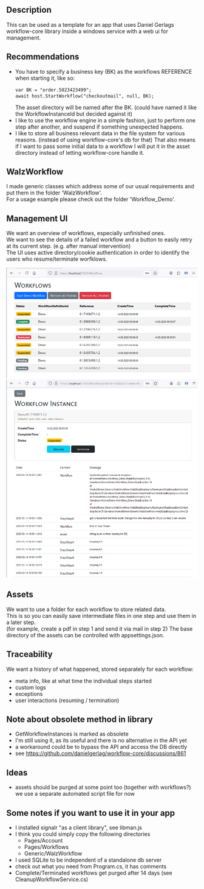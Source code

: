 ## Description
This can be used as a template for an app that uses
Daniel Gerlags workflow-core library
inside a windows service with a web ui for management.

## Recommendations
- You have to specify a business key (BK) as the workflows REFERENCE when
starting it, like so:
  ```
  var BK = "order.5023423499";
  await host.StartWorkflow("checkoutmail", null, BK);
  ```
  The asset directory will be named after the BK.
  (could have named it like the WorkflowInstanceId but decided against it)
- I like to use the workflow engine in a simple fashion, just
to perform one step after another, and suspend if something unexpected happens. 
- I like to store all business relevant data in the file system
  for various reasons. (instead of using workflow-core's db for that)
  That also means if I want to pass some initial data to a workflow I
  will put it in the asset directory instead of letting workflow-core handle it.

## WalzWorkflow
I made generic classes which address some of our usual
requirements and put them in the folder 'WalzWorkflow'.\
For a usage example please check out the folder 'Workflow_Demo'.

## Management UI
We want an overview of workflows, especially unfinished ones.\
We want to see the details of a failed workflow and
a button to easily retry at its current step. (e.g. after manual intervention)\
The UI uses active directory/cookie authentication in order to
identify the users who resume/terminate worfklows.

![ui screenshot - overview of workflows](readme_assets/screen01-overview.png)
![ui screenshot - detail of a workflow](readme_assets/screen02-details.png)

## Assets
We want to use a folder for each workflow to store related data.\
This is so you can easily save intermediate files in one step
and use them in a later step.\
(for example, create a pdf in step 1 and send it via mail in step 2)
The base directory of the assets can be controlled with appsettings.json.

## Traceability
We want a history of what happened, stored separately for each workflow:
- meta info, like at what time the individual steps started
- custom logs
- exceptions
- user interactions (resuming / termination)

## Note about obsolete method in library
- GetWorkflowInstances is marked as obsolete
- I'm still using it, as its useful and there is no alternative in the API yet
- a workaround could be to bypass the API and access the DB directly
- see https://github.com/danielgerlag/workflow-core/discussions/861


## Ideas
- assets should be purged at some point too (together with workflows?)
  we use a separate automated script file for now

## Some notes if you want to use it in your app
- I installed signalr "as a client library", see libman.js
- I think you could simply copy the following directories
  - Pages/Account 
  - Pages/Workflows
  - Generic/WalzWorkflow
- I used SQLite to be independent of a standalone db server
- check out what you need from Program.cs, it has comments
- Complete/Terminated workflows get purged after 14 days
  (see CleanupWorkflowService.cs)

